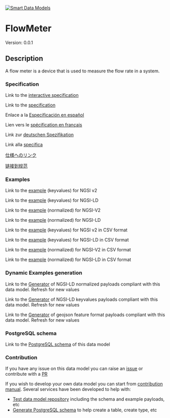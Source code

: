 [![Smart Data Models](https://smartdatamodels.org/wp-content/uploads/2022/01/SmartDataModels_logo.png "Logo")](https://smartdatamodels.org)
# FlowMeter
Version: 0.0.1

## Description 

A flow meter is a device that is used to measure the flow rate in a system.
### Specification

Link to the [interactive specification](https://swagger.lab.fiware.org/?url=https://smart-data-models.github.io/dataModel.S4BLDG/FlowMeter/swagger.yaml)

Link to the [specification](https://github.com/smart-data-models/dataModel.S4BLDG/blob/master/FlowMeter/doc/spec.md)

Enlace a la [Especificación en español](https://github.com/smart-data-models/dataModel.S4BLDG/blob/master/FlowMeter/doc/spec_ES.md)

Lien vers le [spécification en français](https://github.com/smart-data-models/dataModel.S4BLDG/blob/master/FlowMeter/doc/spec_FR.md)

Link zur [deutschen Spezifikation](https://github.com/smart-data-models/dataModel.S4BLDG/blob/master/FlowMeter/doc/spec_DE.md)

Link alla [specifica](https://github.com/smart-data-models/dataModel.S4BLDG/blob/master/FlowMeter/doc/spec_IT.md)

[仕様へのリンク](https://github.com/smart-data-models/dataModel.S4BLDG/blob/master/FlowMeter/doc/spec_JA.md)

[链接到规范](https://github.com/smart-data-models/dataModel.S4BLDG/blob/master/FlowMeter/doc/spec_ZH.md)
### Examples

Link to the [example](https://smart-data-models.github.io/dataModel.S4BLDG/FlowMeter/examples/example.json) (keyvalues) for NGSI v2

Link to the [example](https://smart-data-models.github.io/dataModel.S4BLDG/FlowMeter/examples/example.jsonld) (keyvalues) for NGSI-LD

Link to the [example](https://smart-data-models.github.io/dataModel.S4BLDG/FlowMeter/examples/example-normalized.json) (normalized) for NGSI-V2

Link to the [example](https://smart-data-models.github.io/dataModel.S4BLDG/FlowMeter/examples/example-normalized.jsonld) (normalized) for NGSI-LD

Link to the [example](https://github.com/smart-data-models/dataModel.S4BLDG/blob/master/FlowMeter/examples/example.json.csv) (keyvalues) for NGSI v2 in CSV format

Link to the [example](https://github.com/smart-data-models/dataModel.S4BLDG/blob/master/FlowMeter/examples/example.jsonld.csv) (keyvalues) for NGSI-LD in CSV format

Link to the [example](https://github.com/smart-data-models/dataModel.S4BLDG/blob/master/FlowMeter/examples/example-normalized.json.csv) (normalized) for NGSI-V2 in CSV format

Link to the [example](https://github.com/smart-data-models/dataModel.S4BLDG/blob/master/FlowMeter/examples/example-normalized.jsonld.csv) (normalized) for NGSI-LD in CSV format
### Dynamic Examples generation

Link to the [Generator](https://smartdatamodels.org/extra/ngsi-ld_generator.php?schemaUrl=https://raw.githubusercontent.com/smart-data-models/dataModel.S4BLDG/master/FlowMeter/schema.json&email=info@smartdatamodels.org) of NGSI-LD normalized payloads compliant with this data model. Refresh for new values

Link to the [Generator](https://smartdatamodels.org/extra/ngsi-ld_generator_keyvalues.php?schemaUrl=https://raw.githubusercontent.com/smart-data-models/dataModel.S4BLDG/master/FlowMeter/schema.json&email=info@smartdatamodels.org) of NGSI-LD keyvalues payloads compliant with this data model. Refresh for new values

Link to the [Generator](https://smartdatamodels.org/extra/geojson_features_generator.php?schemaUrl=https://raw.githubusercontent.com/smart-data-models/dataModel.S4BLDG/master/FlowMeter/schema.json&email=info@smartdatamodels.org) of geojson feature format payloads compliant with this data model. Refresh for new values
### PostgreSQL schema

Link to the [PostgreSQL schema](https://github.com/smart-data-models/dataModel.S4BLDG/blob/master/FlowMeter/schema.sql) of this data model
### Contribution

 If you have any issue on this data model you can raise an [issue](https://github.com/smart-data-models/dataModel.S4BLDG/issues)  or contribute with a [PR](https://github.com/smart-data-models/dataModel.S4BLDG/pulls)

 If you wish to develop your own data model you can start from [contribution manual](https://bit.ly/contribution_manual). Several services have been developed to help with: 
 - [Test data model repository](https://smartdatamodels.org/index.php/data-models-contribution-api/) including the schema and example payloads, etc
 - [Generate PostgreSQL schema](https://smartdatamodels.org/index.php/sql-service/) to help create a table, create type, etc